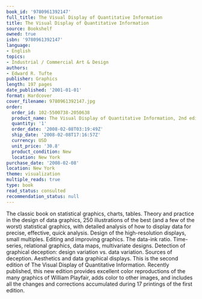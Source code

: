 ```yaml
---
book_id: '9780961392147'
full_title: The Visual Display of Quantitative Information
title: The Visual Display of Quantitative Information
source: Bookshelf
owned: true
isbn: '9780961392147'
language:
- English
topics:
- Industrial / Commercial Art & Design
authors:
- Edward R. Tufte
publisher: Graphics
length: 197 pages
date_published: '2001-01-01'
format: Hardcover
cover_filename: 9780961392147.jpg
order:
  order_id: 102-5500738-2050638
  product_name: The Visual Display of Quantitative Information, 2nd edition
  quantity: '1'
  order_date: '2008-02-08T03:19:49Z'
  ship_date: '2008-02-08T17:16:57Z'
  currency: USD
  unit_price: '30.8'
  product_condition: New
  location: New York
purchase_date: '2008-02-08'
location: New York
theme: visualization
multiple_reads: true
type: book
read_status: consulted
recommendation_status: null
---
```

The classic book on statistical graphics, charts, tables. Theory and practice in the design of data graphics, 250 illustrations of the best (and a few of the worst) statistical graphics, with detailed analysis of how to display data for precise, effective, quick analysis. Design of the high-resolution displays, small multiples. Editing and improving graphics. The data-ink ratio. Time-series, relational graphics, data maps, multivariate designs. Detection of graphical deception: design variation vs. data variation. Sources of deception. Aesthetics and data graphical displays.
This is the second edition of The Visual Display of Quantitative Information. Recently published, this new edition provides excellent color reproductions of the many graphics of William Playfair, adds color to other images, and includes all the changes and corrections accumulated during 17 printings of the first edition.
